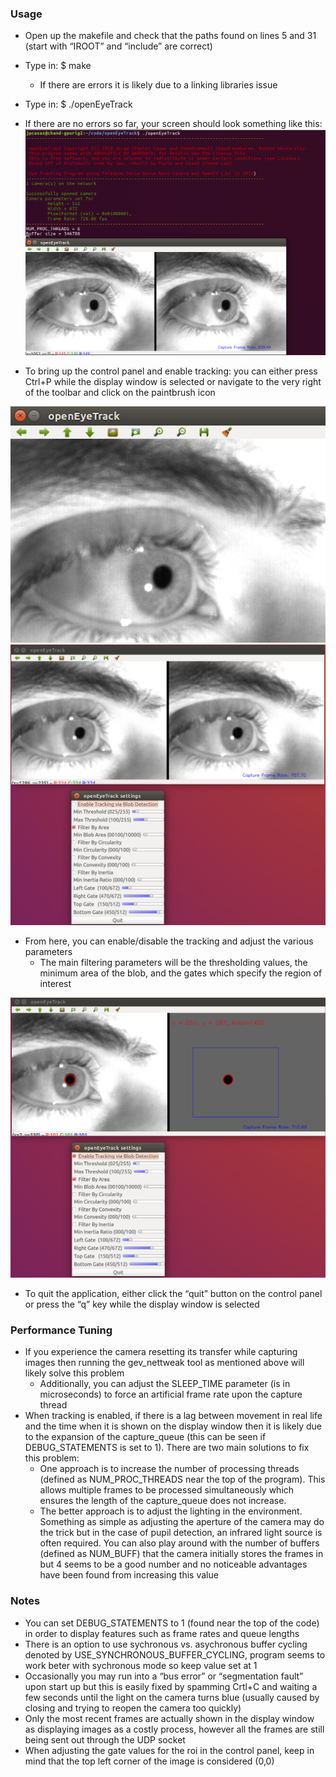 ### Usage

- Open up the makefile and check that the paths found on lines 5 and 31 (start with “IROOT” and “include” are correct)
- Type in: $ make 
  - If there are errors it is likely due to a linking libraries issue
- Type in: $ ./openEyeTrack
- If there are no errors so far, your screen should look something like this:
 ![ScreenShot1](/docs/usage1.png)


- To bring up the control panel and enable tracking: you can either press Ctrl+P while the display window is selected or navigate to the very right of the toolbar and click on the paintbrush icon

![ScreenShot2](/docs/usage2.png)
![ScreenShot3](/docs/usage3.png)


- From here, you can enable/disable the tracking and adjust the various parameters
  - The main filtering parameters will be the thresholding values, the minimum area of the blob, and the gates which specify the region of interest

![ScreenShot4](/docs/usage4.png)

 - To quit the application, either click the “quit” button on the control panel or press the “q” key while the display window is selected

### Performance Tuning

- If you experience the camera resetting its transfer while capturing images then running the gev_nettweak tool as mentioned above will likely solve this problem
  - Additionally, you can adjust the SLEEP_TIME parameter (is in microseconds) to force an artificial frame rate upon the capture thread
- When tracking is enabled, if there is a lag between movement in real life and the time when it is shown on the display window then it is likely due to the expansion of the capture_queue (this can be seen if DEBUG_STATEMENTS is set to 1). There are two main solutions to fix this problem:
  - One approach is to increase the number of processing threads (defined as NUM_PROC_THREADS near the top of the program). This allows multiple frames to be processed simultaneously which ensures the length of the capture_queue does not increase.
  - The better approach is to adjust the lighting in the environment. Something as simple as adjusting the aperture of the camera may do the trick but in the case of pupil detection, an infrared light source is often required.
You can also play around with the number of buffers (defined as NUM_BUFF) that the camera initially stores the frames in but 4 seems to be a good number and no noticeable advantages have been found from increasing this value

### Notes
- You can set DEBUG_STATEMENTS to 1 (found near the top of the code) in order to display features such as frame rates and queue lengths
- There is an option to use sychronous vs. asychronous buffer cycling denoted by USE_SYNCHRONOUS_BUFFER_CYCLING, program seems to work beter with sychronous mode so keep value set at 1
- Occasionally you may run into a “bus error” or “segmentation fault” upon start up but this is easily fixed by spamming Crtl+C and waiting a few seconds until the light on the camera turns blue
(usually caused by closing and trying to reopen the camera too quickly)
 - Only the most recent frames are actually shown in the display window as displaying images as a costly process, however all the frames are still being sent out through the UDP socket
 - When adjusting the gate values for the roi in the control panel, keep in mind that the top left corner of the image is considered (0,0)
